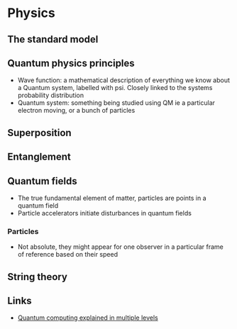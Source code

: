 # Physics
## The standard model

## Quantum physics principles
* Wave function: a mathematical description of everything we know about a Quantum system, labelled with psi. Closely linked to the systems probability distribution
* Quantum system: something being studied using QM ie a particular electron moving, or a bunch of particles
## Superposition
## Entanglement
## Quantum fields
* The true fundamental element of matter, particles are points in a quantum field
* Particle accelerators initiate disturbances in quantum fields
### Particles
* Not absolute, they might appear for one observer in a particular frame of reference based on their speed
## String theory

## Links
* [Quantum computing explained in multiple levels](https://www.youtube.com/watch?v=OWJCfOvochA)
